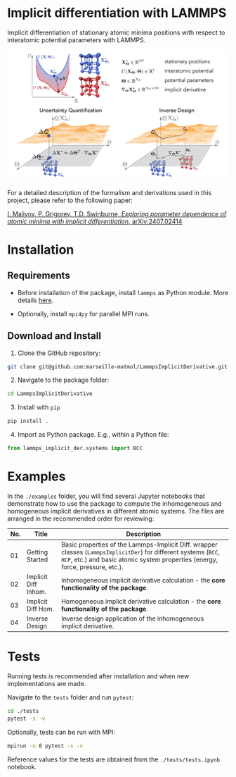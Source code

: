 # Implicit differentiation with LAMMPS

Implicit differentiation of stationary atomic minima positions with respect to interatomic potential parameters with LAMMPS.

![Implicit Diff](examples/images/implicit_diff.png)

For a detailed description of the formalism and derivations used in this project, please refer to the following paper:

[I. Maliyov, P. Grigorev, T.D. Swinburne, _Exploring parameter dependence of atomic minima with implicit differentiation_, arXiv:2407.02414](https://arxiv.org/abs/2407.02414)

# Installation

## Requirements

* Before installation of the package, install `lammps` as Python module. More details [here](https://docs.lammps.org/Python_install.html).

* Optionally, install `mpi4py` for parallel MPI runs.

## Download and Install

1. Clone the GitHub repository:
```bash
git clone git@github.com:marseille-matmol/LammpsImplicitDerivative.git
```

2. Navigate to the package folder:
```bash
cd LammpsImplicitDerivative
```

3. Install with `pip`
```bash
pip install .
```

4. Import as Python package. E.g., within a Python file:
```python
from lammps_implicit_der.systems import BCC
```

# Examples

In the `./examples` folder, you will find several Jupyter notebooks that demonstrate how to use the package to compute the inhomogeneous and homogeneous implicit derivatives in different atomic systems.
The files are arranged in the recommended order for reviewing:

| No. | Title              | Description                                                                 |
|-----|--------------------|-----------------------------------------------------------------------------|
| 01 | Getting Started     | Basic properties of the Lammps-Implicit Diff. wrapper classes (`LammpsImplicitDer`) for different systems (`BCC`, `HCP`, etc.) and basic atomic system properties (energy, force, pressure, etc.).    |
| 02 | Implicit Diff Inhom.| Inhomogeneous implicit derivative calculation - the **core functionality of the package**.|
| 03 | Implicit Diff Hom.  | Homogeneous implicit derivative calculation - the **core functionality of the package**.|
| 04 | Inverse Design      | Inverse design application of the inhomogeneous implicit derivative. |

# Tests

Running tests is recommended after installation and when new implementations are made.

Navigate to the `tests` folder and run `pytest`:
```bash
cd ./tests
pytest -s -v
```

Optionally, tests can be run with MPI:
```bash
mpirun -n 8 pytest -s -v
```

Reference values for the tests are obtained from the `./tests/tests.ipynb` notebook.
